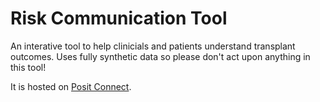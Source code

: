 # Risk Communication Tool

An interative tool to help clinicials and patients understand transplant outcomes. 
Uses fully synthetic data so please don't act upon anything in this tool!

It is hosted on [Posit Connect](https://paulsmith-rct.share.connect.posit.cloud/).

